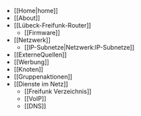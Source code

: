  * [[Home|home]]
 * [[About]]
 * [[Lübeck-Freifunk-Router]]
   * [[Firmware]]
 * [[Netzwerk]]
   * [[IP-Subnetze|Netzwerk:IP-Subnetze]]
 * [[ExterneQuellen]]
 * [[Werbung]]
 * [[Knoten]]
 * [[Gruppenaktionen]]
 * [[Dienste im Netz]]
   * [[Freifunk Verzeichnis]]
   * [[VoIP]]
   * [[DNS]]